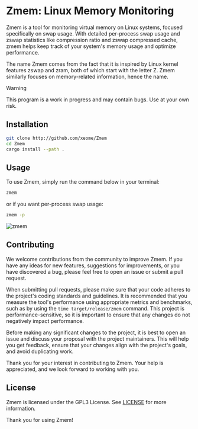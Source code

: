 # Zmem: Linux Memory Monitoring

Zmem is a tool for monitoring virtual memory on Linux systems, focused specifically on swap usage. With detailed per-process swap usage and zswap statistics like compression ratio and zswap compressed cache, zmem helps keep track of your system's memory usage and optimize performance.

The name Zmem comes from the fact that it is inspired by Linux kernel features zswap and zram, both of which start with the letter Z. Zmem similarly focuses on memory-related information, hence the name.

> [!WARNING]
> This program is a work in progress and may contain bugs. Use at your own risk.

## Installation

```sh
git clone http://github.com/xeome/Zmem
cd Zmem
cargo install --path .
```

## Usage

To use Zmem, simply run the command below in your terminal:

```bash
zmem
```

or if you want per-process swap usage:

```bash
zmem -p
```

![zmem](https://cdn.discordapp.com/attachments/739162076886597715/1101525847376134215/zmem.png)

## Contributing

We welcome contributions from the community to improve Zmem. If you have any ideas for new features, suggestions for improvements, or you have discovered a bug, please feel free to open an issue or submit a pull request.

When submitting pull requests, please make sure that your code adheres to the project's coding standards and guidelines. It is recommended that you measure the tool's performance using appropriate metrics and benchmarks, such as by using the `time target/release/zmem` command. This project is performance-sensitive, so it is important to ensure that any changes do not negatively impact performance.

Before making any significant changes to the project, it is best to open an issue and discuss your proposal with the project maintainers. This will help you get feedback, ensure that your changes align with the project's goals, and avoid duplicating work.

Thank you for your interest in contributing to Zmem. Your help is appreciated, and we look forward to working with you.

## License

Zmem is licensed under the GPL3 License. See [LICENSE](LICENSE) for more information.

Thank you for using Zmem!

